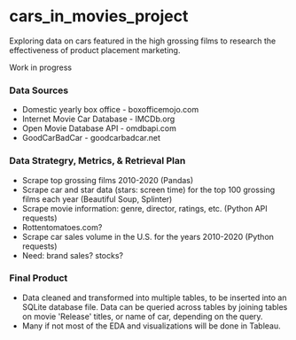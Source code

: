 # cars_in_movies_project
Exploring data on cars featured in the high grossing films to research the effectiveness of product placement marketing.

Work in progress

### Data Sources
* Domestic yearly box office - boxofficemojo.com
* Internet Movie Car Database - IMCDb.org
* Open Movie Database API - omdbapi.com
* GoodCarBadCar - goodcarbadcar.net
### Data Strategry, Metrics, & Retrieval Plan
* Scrape top grossing films 2010-2020 (Pandas) 
* Scrape car and star data (stars: screen time) for the top 100 grossing films each year (Beautiful Soup, Splinter)
* Scrape movie information: genre, director, ratings, etc. (Python API requests)
* Rottentomatoes.com?
* Scrape car sales volume in the U.S. for the years 2010-2020 (Python requests)
* Need: brand sales? stocks?
### Final Product
* Data cleaned and transformed into multiple tables, to be inserted into an SQLite database file.  Data can be queried across tables by joining tables on movie 'Release' titles, or name of car, depending on the query.
* Many if not most of the EDA and visualizations will be done in Tableau.